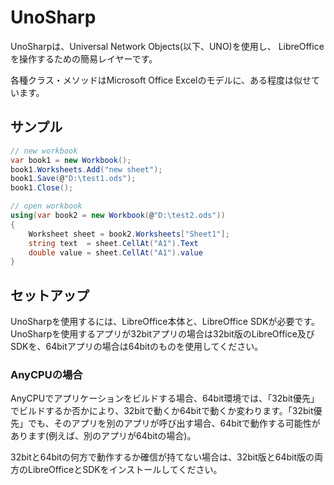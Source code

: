 # UnoSharp

UnoSharpは、Universal Network Objects(以下、UNO)を使用し、
LibreOfficeを操作するための簡易レイヤーです。

各種クラス・メソッドはMicrosoft Office Excelのモデルに、ある程度は似せています。

## サンプル

```cs
// new workbook
var book1 = new Workbook();
book1.Worksheets.Add("new sheet");
book1.Save(@"D:\test1.ods");
book1.Close();

// open workbook
using(var book2 = new Workbook(@"D:\test2.ods"))
{
    Worksheet sheet = book2.Worksheets["Sheet1"];
    string text  = sheet.CellAt("A1").Text
    double value = sheet.CellAt("A1").value
}
```

## セットアップ

UnoSharpを使用するには、LibreOffice本体と、LibreOffice SDKが必要です。 UnoSharpを使用するアプリが32bitアプリの場合は32bit版のLibreOffice及びSDKを、64bitアプリの場合は64bitのものを使用してください。

### AnyCPUの場合

AnyCPUでアプリケーションをビルドする場合、64bit環境では、「32bit優先」でビルドするか否かにより、32bitで動くか64bitで動くか変わります。「32bit優先」でも、そのアプリを別のアプリが呼び出す場合、64bitで動作する可能性があります(例えば、別のアプリが64bitの場合)。

32bitと64bitの何方で動作するか確信が持てない場合は、32bit版と64bit版の両方のLibreOfficeとSDKをインストールしてください。
